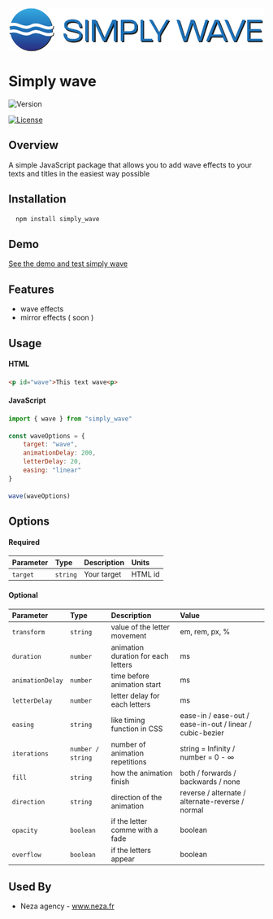 
![Logo](https://github.com/Meedev-agency/simply_wave/blob/main/logo.png?raw=true)



# Simply wave
![Version](https://img.shields.io/github/package-json/v/Meedev-agency/simply_wave/main?label=Version&style=for-the-badge)

[![License](https://img.shields.io/npm/l/simply_wave?style=for-the-badge)](https://choosealicense.com/licenses/isc/)


## Overview

A simple JavaScript package that allows you to add wave effects to your texts and titles in the easiest way possible

## Installation

```bash
  npm install simply_wave
```
## Demo

[See the demo and test simply wave](https://simplywavedemo.netlify.app/)
    
## Features

- wave effects
- mirror effects ( soon )
## Usage

#### HTML

```html
<p id="wave">This text wave<p>
```

#### JavaScript
```javascript
import { wave } from "simply_wave"

const waveOptions = {
    target: "wave",
    animationDelay: 200,
    letterDelay: 20,
    easing: "linear"
}

wave(waveOptions)
```


## Options

#### Required

| Parameter | Type     | Description                | Units |
| :-------- | :------- | :------------------------- | :---- |
| `target` | `string` | Your target | HTML id |

#### Optional

| Parameter | Type     | Description                | Value |
| :-------- | :------- | :------------------------- | :---- |
| `transform` | `string` | value of the letter movement | em, rem, px, % |
| `duration` | `number` | animation duration for each letters | ms |
| `animationDelay` | `number` | time before animation start | ms |
| `letterDelay` | `number` | letter delay for each letters | ms |
| `easing` | `string` | like timing function in CSS | ease-in / ease-out / ease-in-out / linear / cubic-bezier |
| `iterations` | `number / string` | number of animation repetitions | string = Infinity / number = 0 - ∞ |
| `fill` | `string` | how the animation finish | both / forwards / backwards / none |
| `direction` | `string` | direction of the animation | reverse / alternate / alternate-reverse / normal |
| `opacity` | `boolean` | if the letter comme with a fade | boolean |
| `overflow` | `boolean` | if the letters appear | boolean |


## Used By

- Neza agency - www.neza.fr

